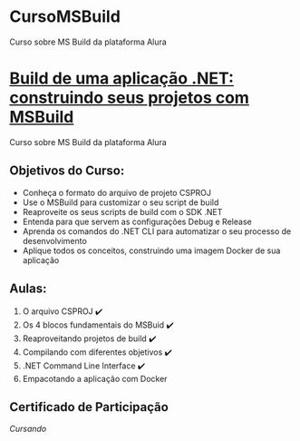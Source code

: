 # CursoMSBuild
Curso sobre MS Build da plataforma Alura

# [Build de uma aplicação .NET: construindo seus projetos com MSBuild](https://cursos.alura.com.br/course/msbuild-dotnet-cli)
Curso sobre MS Build da plataforma Alura

## Objetivos do Curso:

* Conheça o formato do arquivo de projeto CSPROJ
* Use o MSBuild para customizar o seu script de build
* Reaproveite os seus scripts de build com o SDK .NET
* Entenda para que servem as configurações Debug e Release
* Aprenda os comandos do .NET CLI para automatizar o seu processo de desenvolvimento
* Aplique todos os conceitos, construindo uma imagem Docker de sua aplicação

## Aulas:

1. O arquivo CSPROJ :heavy_check_mark:
2. Os 4 blocos fundamentais do MSBuid :heavy_check_mark:
3. Reaproveitando projetos de build :heavy_check_mark:
4. Compilando com diferentes objetivos :heavy_check_mark:
5. .NET Command Line Interface :heavy_check_mark:
6. Empacotando a aplicação com Docker

## Certificado de Participação
*Cursando*
